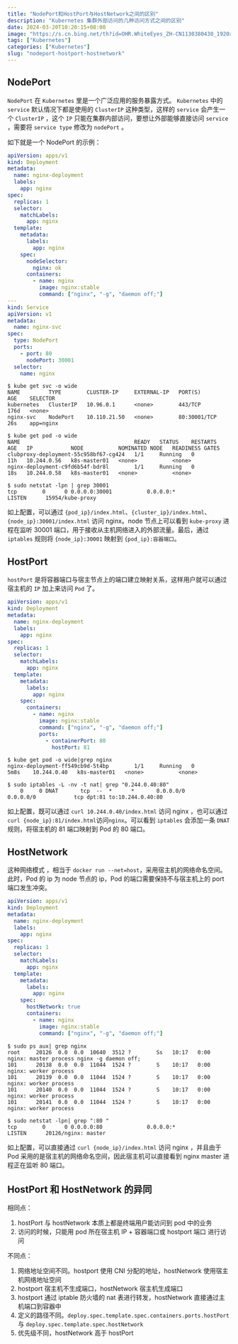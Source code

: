 ```yaml
---
title: "NodePort和HostPort与HostNetwork之间的区别"
description: "Kubernetes 集群外部访问的几种访问方式之间的区别"
date: 2024-03-20T10:20:15+08:00
image: "https://s.cn.bing.net/th?id=OHR.WhiteEyes_ZH-CN1130380430_1920x1080.jpg&rf=LaDigue_1920x1080.jpg&pid=hp"
tags: ["Kubernetes"]
categories: ["Kubernetes"]
slug: "nodeport-hostport-hostnetwork"
---
```


## NodePort

`NodePort` 在 `Kubernetes` 里是一个广泛应用的服务暴露方式。 `Kubernetes` 中的 `service` 默认情况下都是使用的 `ClusterIP` 这种类型，这样的 `service` 会产生一个 `ClusterIP` ，这个 `IP` 只能在集群内部访问，要想让外部能够直接访问 `service` ，需要将 `service type` 修改为 `nodePort` 。

如下就是一个 NodePort 的示例：

```yaml
apiVersion: apps/v1
kind: Deployment
metadata:
  name: nginx-deployment
  labels:
    app: nginx
spec:
  replicas: 1
  selector:
    matchLabels:
      app: nginx
  template:
    metadata:
      labels:
        app: nginx
    spec:
      nodeSelector:
        nginx: ok
      containers:
        - name: nginx
          image: nginx:stable
          command: ["nginx", "-g", "daemon off;"]
---
kind: Service
apiVersion: v1
metadata:
  name: nginx-svc
spec:
  type: NodePort
  ports:
    - port: 80
      nodePort: 30001
  selector:
    name: nginx
```

```shell
$ kube get svc -o wide
NAME         TYPE        CLUSTER-IP     EXTERNAL-IP   PORT(S)        AGE    SELECTOR
kubernetes   ClusterIP   10.96.0.1      <none>        443/TCP        176d   <none>
nginx-svc    NodePort    10.110.21.50   <none>        80:30001/TCP   26s    app=nginx

$ kube get pod -o wide
NAME                                    READY   STATUS    RESTARTS   AGE   IP            NODE           NOMINATED NODE   READINESS GATES
clubproxy-deployment-55c958bf67-cg424   1/1     Running   0          11h   10.244.0.56   k8s-master01   <none>           <none>
nginx-deployment-c9fd6b54f-bdr8l        1/1     Running   0          18s   10.244.0.58   k8s-master01   <none>           <none>

$ sudo netstat -lpn | grep 30001
tcp        0      0 0.0.0.0:30001           0.0.0.0:*               LISTEN      15954/kube-proxy
```

如上配置，可以通过 `{pod_ip}/index.html`、`{cluster_ip}/index.html`、`{node_ip}:30001/index.html` 访问 nginx。node 节点上可以看到 `kube-proxy` 进程在监听 30001 端口，用于接收从主机网络进入的外部流量。最后，通过 `iptables` 规则将 `{node_ip}:30001` 映射到 `{pod_ip}:容器端口`。

## HostPort

`hostPort` 是将容器端口与宿主节点上的端口建立映射关系，这样用户就可以通过宿主机的 `IP` 加上来访问 `Pod` 了。

```yaml
apiVersion: apps/v1
kind: Deployment
metadata:
  name: nginx-deployment
  labels:
    app: nginx
spec:
  replicas: 1
  selector:
    matchLabels:
      app: nginx
  template:
    metadata:
      labels:
        app: nginx
    spec:
      containers:
        - name: nginx
          image: nginx:stable
          command: ["nginx", "-g", "daemon off;"]
          ports:
            - containerPort: 80
              hostPort: 81
```

```shell
$ kube get pod -o wide|grep nginx
nginx-deployment-ff549cb9d-5t4bp        1/1     Running   0          5m8s    10.244.0.40   k8s-master01   <none>           <none>

$ sudo iptables -L -nv -t nat| grep "0.244.0.40:80"
    0     0 DNAT       tcp  --  *      *       0.0.0.0/0            0.0.0.0/0            tcp dpt:81 to:10.244.0.40:80
```

如上配置，既可以通过 `curl 10.244.0.40/index.html` 访问 nginx ，也可以通过 `curl {node_ip}:81/index.html`访问`nginx`。可以看到 `iptables` 会添加一条 `DNAT` 规则，将宿主机的 81 端口映射到 Pod 的 80 端口。

## HostNetwork

这种网络模式 ，相当于 `docker run --net=host`，采用宿主机的网络命名空间。此时，Pod 的 ip 为 node 节点的 ip，Pod 的端口需要保持不与宿主机上的 port 端口发生冲突。

```yaml
apiVersion: apps/v1
kind: Deployment
metadata:
  name: nginx-deployment
  labels:
    app: nginx
spec:
  replicas: 1
  selector:
    matchLabels:
      app: nginx
  template:
    metadata:
      labels:
        app: nginx
    spec:
      hostNetwork: true
      containers:
        - name: nginx
          image: nginx:stable
          command: ["nginx", "-g", "daemon off;"]
```

```shell
$ sudo ps aux| grep nginx
root     20126  0.0  0.0  10640  3512 ?        Ss   10:17   0:00 nginx: master process nginx -g daemon off;
101      20138  0.0  0.0  11044  1524 ?        S    10:17   0:00 nginx: worker process
101      20139  0.0  0.0  11044  1524 ?        S    10:17   0:00 nginx: worker process
101      20140  0.0  0.0  11044  1524 ?        S    10:17   0:00 nginx: worker process
101      20141  0.0  0.0  11044  1524 ?        S    10:17   0:00 nginx: worker process

$ sudo netstat -lpn| grep ":80 "
tcp        0      0 0.0.0.0:80              0.0.0.0:*               LISTEN      20126/nginx: master
```

如上配置，可以直接通过 `curl {node_ip}/index.html` 访问 nginx ，并且由于 Pod 采用的是宿主机的网络命名空间，因此宿主机可以直接看到 nginx master 进程正在监听 80 端口。

## HostPort 和 HostNetwork 的异同

相同点：

1. hostPort 与 hostNetwork 本质上都是终端用户能访问到 pod 中的业务
2. 访问的时候，只能用 pod 所在宿主机 IP + 容器端口或 hostport 端口 进行访问

不同点：

1. 网络地址空间不同。hostport 使用 CNI 分配的地址，hostNetwork 使用宿主机网络地址空间
2. hostport 宿主机不生成端口，hostNetwork 宿主机生成端口
3. hostport 通过 iptable 防火墙的 nat 表进行转发，hostNetwork 直接通过主机端口到容器中
4. 定义的路径不同。`deploy.spec.template.spec.containers.ports.hostPort` 与 `deploy.spec.template.spec.hostNetwork`
5. 优先级不同，hostNetwork 高于 hostPort

